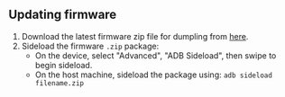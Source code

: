 ## Updating firmware

1. Download the latest firmware zip file for dumpling from [here](https://sourceforge.net/projects/lineageos-cheeseburger/files/firmware/).
3. Sideload the firmware `.zip` package:
    * On the device, select "Advanced", "ADB Sideload", then swipe to begin sideload.
    * On the host machine, sideload the package using: `adb sideload filename.zip`
